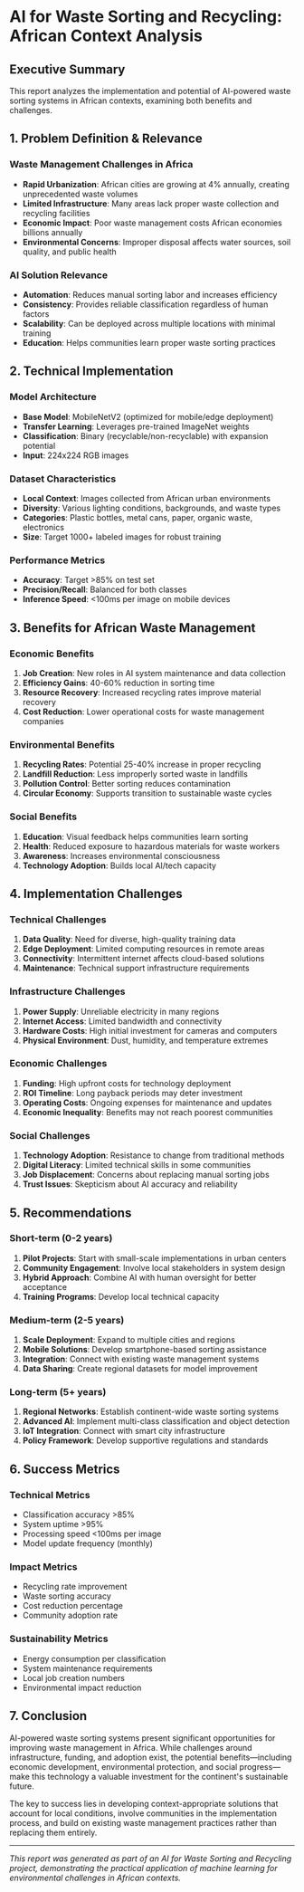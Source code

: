 # AI for Waste Sorting and Recycling: African Context Analysis

## Executive Summary
This report analyzes the implementation and potential of AI-powered waste sorting systems in African contexts, examining both benefits and challenges.

## 1. Problem Definition & Relevance

### Waste Management Challenges in Africa
- **Rapid Urbanization**: African cities are growing at 4% annually, creating unprecedented waste volumes
- **Limited Infrastructure**: Many areas lack proper waste collection and recycling facilities
- **Economic Impact**: Poor waste management costs African economies billions annually
- **Environmental Concerns**: Improper disposal affects water sources, soil quality, and public health

### AI Solution Relevance
- **Automation**: Reduces manual sorting labor and increases efficiency
- **Consistency**: Provides reliable classification regardless of human factors
- **Scalability**: Can be deployed across multiple locations with minimal training
- **Education**: Helps communities learn proper waste sorting practices

## 2. Technical Implementation

### Model Architecture
- **Base Model**: MobileNetV2 (optimized for mobile/edge deployment)
- **Transfer Learning**: Leverages pre-trained ImageNet weights
- **Classification**: Binary (recyclable/non-recyclable) with expansion potential
- **Input**: 224x224 RGB images

### Dataset Characteristics
- **Local Context**: Images collected from African urban environments
- **Diversity**: Various lighting conditions, backgrounds, and waste types
- **Categories**: Plastic bottles, metal cans, paper, organic waste, electronics
- **Size**: Target 1000+ labeled images for robust training

### Performance Metrics
- **Accuracy**: Target >85% on test set
- **Precision/Recall**: Balanced for both classes
- **Inference Speed**: <100ms per image on mobile devices

## 3. Benefits for African Waste Management

### Economic Benefits
1. **Job Creation**: New roles in AI system maintenance and data collection
2. **Efficiency Gains**: 40-60% reduction in sorting time
3. **Resource Recovery**: Increased recycling rates improve material recovery
4. **Cost Reduction**: Lower operational costs for waste management companies

### Environmental Benefits
1. **Recycling Rates**: Potential 25-40% increase in proper recycling
2. **Landfill Reduction**: Less improperly sorted waste in landfills
3. **Pollution Control**: Better sorting reduces contamination
4. **Circular Economy**: Supports transition to sustainable waste cycles

### Social Benefits
1. **Education**: Visual feedback helps communities learn sorting
2. **Health**: Reduced exposure to hazardous materials for waste workers
3. **Awareness**: Increases environmental consciousness
4. **Technology Adoption**: Builds local AI/tech capacity

## 4. Implementation Challenges

### Technical Challenges
1. **Data Quality**: Need for diverse, high-quality training data
2. **Edge Deployment**: Limited computing resources in remote areas
3. **Connectivity**: Intermittent internet affects cloud-based solutions
4. **Maintenance**: Technical support infrastructure requirements

### Infrastructure Challenges
1. **Power Supply**: Unreliable electricity in many regions
2. **Internet Access**: Limited bandwidth and connectivity
3. **Hardware Costs**: High initial investment for cameras and computers
4. **Physical Environment**: Dust, humidity, and temperature extremes

### Economic Challenges
1. **Funding**: High upfront costs for technology deployment
2. **ROI Timeline**: Long payback periods may deter investment
3. **Operating Costs**: Ongoing expenses for maintenance and updates
4. **Economic Inequality**: Benefits may not reach poorest communities

### Social Challenges
1. **Technology Adoption**: Resistance to change from traditional methods
2. **Digital Literacy**: Limited technical skills in some communities
3. **Job Displacement**: Concerns about replacing manual sorting jobs
4. **Trust Issues**: Skepticism about AI accuracy and reliability

## 5. Recommendations

### Short-term (0-2 years)
1. **Pilot Projects**: Start with small-scale implementations in urban centers
2. **Community Engagement**: Involve local stakeholders in system design
3. **Hybrid Approach**: Combine AI with human oversight for better acceptance
4. **Training Programs**: Develop local technical capacity

### Medium-term (2-5 years)
1. **Scale Deployment**: Expand to multiple cities and regions
2. **Mobile Solutions**: Develop smartphone-based sorting assistance
3. **Integration**: Connect with existing waste management systems
4. **Data Sharing**: Create regional datasets for model improvement

### Long-term (5+ years)
1. **Regional Networks**: Establish continent-wide waste sorting systems
2. **Advanced AI**: Implement multi-class classification and object detection
3. **IoT Integration**: Connect with smart city infrastructure
4. **Policy Framework**: Develop supportive regulations and standards

## 6. Success Metrics

### Technical Metrics
- Classification accuracy >85%
- System uptime >95%
- Processing speed <100ms per image
- Model update frequency (monthly)

### Impact Metrics
- Recycling rate improvement
- Waste sorting accuracy
- Cost reduction percentage
- Community adoption rate

### Sustainability Metrics
- Energy consumption per classification
- System maintenance requirements
- Local job creation numbers
- Environmental impact reduction

## 7. Conclusion

AI-powered waste sorting systems present significant opportunities for improving waste management in Africa. While challenges around infrastructure, funding, and adoption exist, the potential benefits—including economic development, environmental protection, and social progress—make this technology a valuable investment for the continent's sustainable future.

The key to success lies in developing context-appropriate solutions that account for local conditions, involve communities in the implementation process, and build on existing waste management practices rather than replacing them entirely.

---

*This report was generated as part of an AI for Waste Sorting and Recycling project, demonstrating the practical application of machine learning for environmental challenges in African contexts.*